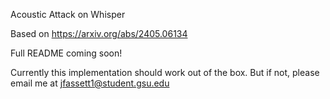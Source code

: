 Acoustic Attack on Whisper

Based on https://arxiv.org/abs/2405.06134


Full README coming soon!

Currently this implementation should work out of the box. But if not, please email me at jfassett1@student.gsu.edu
